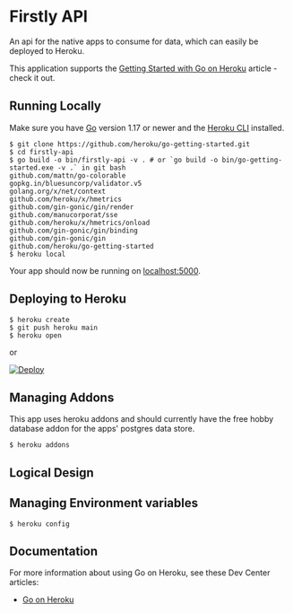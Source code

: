 
# Firstly API

An api for the native apps to consume for data, which can easily be deployed to Heroku.

This application supports the [Getting Started with Go on Heroku](https://devcenter.heroku.com/articles/getting-started-with-go) article - check it out.

## Running Locally

Make sure you have [Go](http://golang.org/doc/install) version 1.17 or newer and the [Heroku CLI](https://devcenter.heroku.com/articles/heroku-cli) installed.

```shell
$ git clone https://github.com/heroku/go-getting-started.git
$ cd firstly-api
$ go build -o bin/firstly-api -v . # or `go build -o bin/go-getting-started.exe -v .` in git bash
github.com/mattn/go-colorable
gopkg.in/bluesuncorp/validator.v5
golang.org/x/net/context
github.com/heroku/x/hmetrics
github.com/gin-gonic/gin/render
github.com/manucorporat/sse
github.com/heroku/x/hmetrics/onload
github.com/gin-gonic/gin/binding
github.com/gin-gonic/gin
github.com/heroku/go-getting-started
$ heroku local
```

Your app should now be running on [localhost:5000](http://localhost:5000/).

## Deploying to Heroku

```shell
$ heroku create
$ git push heroku main
$ heroku open
```

or

[![Deploy](https://www.herokucdn.com/deploy/button.png)](https://heroku.com/deploy)


## Managing Addons

This app uses heroku addons and should currently have the free hobby database addon for the apps' postgres data store.

```shell
$ heroku addons
```

## Logical Design




## Managing Environment variables

```shell
$ heroku config
```

## Documentation

For more information about using Go on Heroku, see these Dev Center articles:

- [Go on Heroku](https://devcenter.heroku.com/categories/go)
